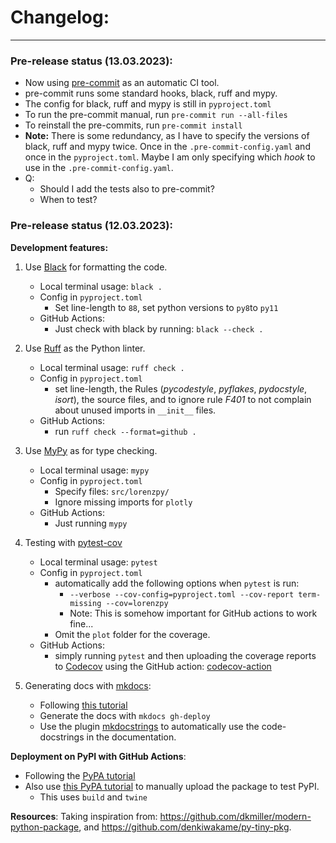 # Changelog:

---
### Pre-release status (13.03.2023):
- Now using [pre-commit](https://pre-commit.com/) as an automatic CI tool.
- pre-commit runs some standard hooks, black, ruff and mypy.
- The config for black, ruff and mypy is still in `pyproject.toml`
- To run the pre-commit manual, run `pre-commit run --all-files`
- To reinstall the pre-commits, run `pre-commit install`
- **Note:** There is some redundancy, as I have to specify the versions of
    black, ruff and mypy twice. Once in the `.pre-commit-config.yaml` and once in the
    `pyproject.toml`.
  Maybe I am only specifying which *hook* to use in the `.pre-commit-config.yaml`.
- Q:
  - Should I add the tests also to pre-commit?
  - When to test?

### Pre-release status (12.03.2023):

**Development features:**

1. Use [Black](https://github.com/psf/black) for formatting the code.
    - Local terminal usage: `black .`
    - Config in `pyproject.toml`
      - Set line-length to `88`, set python versions to `py8`to `py11`
    - GitHub Actions:
      - Just check with black by running: `black --check .`

2. Use [Ruff](https://github.com/charliermarsh/ruff) as the Python linter.
   - Local terminal usage: `ruff check .`
   - Config in `pyproject.toml`
     - set line-length, the Rules (*pycodestyle*, *pyflakes*, *pydocstyle*, *isort*),
      the source files, and to ignore rule *F401* to not complain about unused imports
      in `__init__` files.
   - GitHub Actions:
     - run `ruff check --format=github .`

3. Use [MyPy](https://github.com/python/mypy) as for type checking.
   - Local terminal usage: `mypy`
   - Config in `pyproject.toml`
     - Specify files: `src/lorenzpy/`
     - Ignore missing imports for `plotly`
   - GitHub Actions:
     - Just running `mypy`

4. Testing with [pytest-cov](https://github.com/pytest-dev/pytest-cov)
   - Local terminal usage: `pytest`
   - Config in `pyproject.toml`
     - automatically add the following options when `pytest` is run:
       - `--verbose --cov-config=pyproject.toml --cov-report term-missing --cov=lorenzpy`
       - Note: This is somehow important for GitHub actions to work fine...
     - Omit the `plot` folder for the coverage.
   - GitHub Actions:
     - simply running `pytest` and then uploading the coverage reports to [Codecov](https://about.codecov.io/)
     using the GitHub action: [codecov-action](https://github.com/codecov/codecov-action)

5. Generating docs with [mkdocs](https://github.com/mkdocs/mkdocs):
   - Following [this tutorial](https://realpython.com/python-project-documentation-with-mkdocs/)
   - Generate the docs with `mkdocs gh-deploy`
   - Use the plugin [mkdocstrings](https://github.com/mkdocstrings/mkdocstrings) to
   automatically use the code-docstrings in the documentation.

**Deployment on PyPI with GitHub Actions**:
- Following the [PyPA tutorial](https://packaging.python.org/en/latest/guides/publishing-package-distribution-releases-using-github-actions-ci-cd-workflows/)
- Also use [this PyPA tutorial](https://packaging.python.org/en/latest/tutorials/packaging-projects/) to manually upload the package to test PyPI.
    - This uses `build` and `twine`

**Resources**:
Taking inspiration from:
 https://github.com/dkmiller/modern-python-package, and
https://github.com/denkiwakame/py-tiny-pkg.

